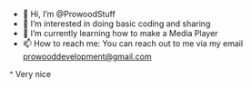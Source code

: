 - 👋 Hi, I’m @ProwoodStuff
- 👀 I’m interested in doing basic coding and sharing
- 🌱 I’m currently learning how to make a Media Player
- 📫 How to reach me: You can reach out to me via my email prowooddevelopment@gmail.com

<!---
ProwoodStuff/ProwoodStuff is a ✨ special ✨ repository because its `README.md` (this file) appears on your GitHub profile.
You can click the Preview link to take a look at your changes.
--->

^ Very nice
